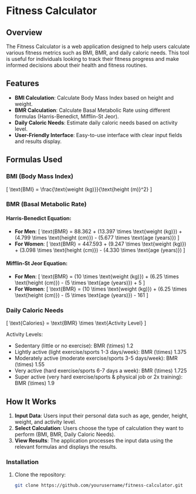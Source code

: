 # Fitness Calculator

## Overview
The Fitness Calculator is a web application designed to help users calculate various fitness metrics such as BMI, BMR, and daily caloric needs. This tool is useful for individuals looking to track their fitness progress and make informed decisions about their health and fitness routines.

## Features
- **BMI Calculation**: Calculate Body Mass Index based on height and weight.
- **BMR Calculation**: Calculate Basal Metabolic Rate using different formulas (Harris-Benedict, Mifflin-St Jeor).
- **Daily Caloric Needs**: Estimate daily caloric needs based on activity level.
- **User-Friendly Interface**: Easy-to-use interface with clear input fields and results display.

## Formulas Used
### BMI (Body Mass Index)
\[ \text{BMI} = \frac{\text{weight (kg)}}{\text{height (m)}^2} \]

### BMR (Basal Metabolic Rate)
#### Harris-Benedict Equation:
- **For Men**: 
\[ \text{BMR} = 88.362 + (13.397 \times \text{weight (kg)}) + (4.799 \times \text{height (cm)}) - (5.677 \times \text{age (years)}) \]
- **For Women**: 
\[ \text{BMR} = 447.593 + (9.247 \times \text{weight (kg)}) + (3.098 \times \text{height (cm)}) - (4.330 \times \text{age (years)}) \]

#### Mifflin-St Jeor Equation:
- **For Men**: 
\[ \text{BMR} = (10 \times \text{weight (kg)}) + (6.25 \times \text{height (cm)}) - (5 \times \text{age (years)}) + 5 \]
- **For Women**: 
\[ \text{BMR} = (10 \times \text{weight (kg)}) + (6.25 \times \text{height (cm)}) - (5 \times \text{age (years)}) - 161 \]

### Daily Caloric Needs
\[ \text{Calories} = \text{BMR} \times \text{Activity Level} \]

Activity Levels:
- Sedentary (little or no exercise): BMR \(\times\) 1.2
- Lightly active (light exercise/sports 1-3 days/week): BMR \(\times\) 1.375
- Moderately active (moderate exercise/sports 3-5 days/week): BMR \(\times\) 1.55
- Very active (hard exercise/sports 6-7 days a week): BMR \(\times\) 1.725
- Super active (very hard exercise/sports & physical job or 2x training): BMR \(\times\) 1.9

## How It Works
1. **Input Data**: Users input their personal data such as age, gender, height, weight, and activity level.
2. **Select Calculation**: Users choose the type of calculation they want to perform (BMI, BMR, Daily Caloric Needs).
3. **View Results**: The application processes the input data using the relevant formulas and displays the results.

### Installation
1. Clone the repository:
   ```bash
   git clone https://github.com/yourusername/fitness-calculator.git
